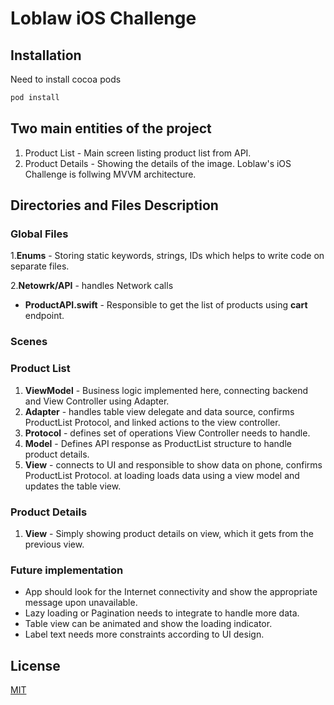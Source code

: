 # Loblaw iOS Challenge

## Installation

Need to install cocoa pods 

```bash
pod install
```

## Two main entities of the project

1. Product List - Main screen listing product list from API.
2. Product Details - Showing the details of the image.
Loblaw's iOS Challenge is follwing MVVM architecture.
## Directories and Files Description
### Global Files
1.**Enums** - Storing static keywords, strings, IDs which helps to write code on separate files.

2.**Netowrk/API** - handles  Network calls
 
* **ProductAPI.swift** - Responsible to get the list of products using **cart** endpoint.
### Scenes

### Product List
1. **ViewModel** - Business logic implemented here, connecting backend and View Controller using Adapter.
2. **Adapter** - handles table view delegate and data source, confirms ProductList Protocol, and linked actions to the view controller.
3. **Protocol** - defines set of operations View Controller needs to handle.
 4. **Model** - Defines API response as ProductList structure to handle product details.
 5. **View** - connects to UI and responsible to show data on phone, confirms ProductList Protocol. at loading loads data using a view model and updates the table view.

### Product Details
1. **View** - Simply showing product details on view, which it gets from the previous view.

### Future implementation

* App should look for the Internet connectivity and show the appropriate message upon unavailable.
* Lazy loading or Pagination needs to integrate to handle more data.
* Table view can be animated and show the loading indicator.
* Label text needs more constraints according to UI design.



## License
[MIT](https://choosealicense.com/licenses/mit/)
